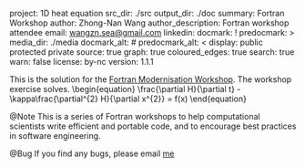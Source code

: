 project: 1D heat equation
src_dir: ./src
output_dir: ./doc
summary: Fortran Workshop
author: Zhong-Nan Wang
author_description: Fortran workshop attendee
email: wangzn.sea@gmail.com 
linkedin: 
docmark: !
predocmark: > 
media_dir: ./media
docmark_alt: #
predocmark_alt: <
display: public protected private
source: true
graph: true
coloured_edges: true
search: true
warn: false
license: by-nc
version: 1.1.1

This is the solution for the [Fortran Modernisation Workshop](https://www.nag.co.uk/content/fortran-modernization-workshop).
The workshop exercise solves. 
\begin{equation}
\frac{\partial H}{\partial t} - \kappa\frac{\partial^{2} H}{\partial x^{2}} = f(x)
\end{equation}

@Note
This is a series of Fortran workshops to help computational scientists write
efficient and portable code, and to encourage best practices in software
engineering.

@Bug
If you find any bugs, please email [me](mailto:wadud.miah@nag.co.uk)
